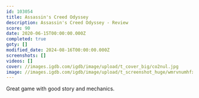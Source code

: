 ```yaml
---
id: 103054
title: Assassin's Creed Odyssey
description: Assassin's Creed Odyssey - Review
score: 90
date: 2020-06-15T00:00:00.000Z
completed: true
goty: []
modified_date: 2024-08-16T00:00:00.000Z
screenshots: []
videos: []
cover: //images.igdb.com/igdb/image/upload/t_cover_big/co2nul.jpg
image: //images.igdb.com/igdb/image/upload/t_screenshot_huge/wmrvnumhfxku1hvpq7m6.jpg
---
```

Great game with good story and mechanics.